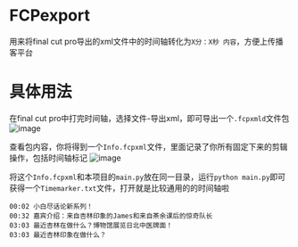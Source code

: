 # FCPexport
用来将final cut pro导出的xml文件中的时间轴转化为`X分：X秒 内容`，方便上传播客平台

# 具体用法
在final cut pro中打完时间轴，选择文件-导出xml，即可导出一个`.fcpxmld`文件包
![image](https://github.com/whitewatercn/FCPexport/assets/58654928/f02551f7-0324-4963-b969-62f916aecbe0)

查看包内容，你将得到一个`Info.fcpxml`文件，里面记录了你所有固定下来的剪辑操作，包括时间轴标记
![image](https://github.com/whitewatercn/FCPexport/assets/58654928/dc2fead5-9dca-4ac2-a5be-8b109f16a769)

将这个`Info.fcpxml`和本项目的`main.py`放在同一目录，运行`python main.py`即可获得一个`Timemarker.txt`文件，打开就是比较通用的的时间轴啦
```
00:02 小白尽话论新系列！
00:32 嘉宾介绍：来自杏林印象的James和来自茶余课后的惊奇队长
03:03 最近杏林在做什么？博物馆展览日北中医牌面！
03:03 最近杏林印象在做什么？
```
